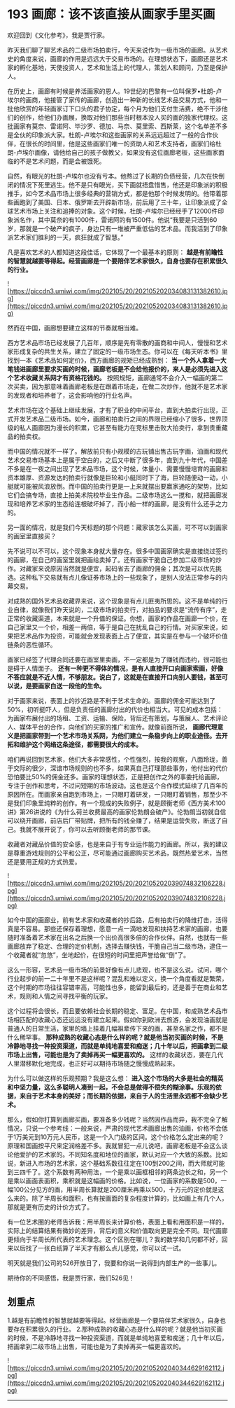 # 193 画廊：该不该直接从画家手里买画

欢迎回到《文化参考》，我是贾行家。

昨天我们聊了聊艺术品的二级市场拍卖行，今天来说作为一级市场的画廊。从艺术史的角度来说，画廊的作用是远远大于交易市场的。在理想状态下，画廊还是艺术家的孵化基地，天使投资人，艺术和生活上的代理人，策划人和顾问，乃至是保护人。

在历史上，画廊有时候是养活画家的恩人。19世纪的巴黎有一位叫保罗•杜朗-卢埃尔的画商，他接管了家传的画廊，创造出一种新的长线艺术品交易方式，他和一批他欣赏的年轻画家订下口头的君子协定，每个月为他们支付生活费，绝不干涉他们的创作，给他们办画展，换取对他们那些当时根本没人买的画的独家代理权。这批画家有莫奈、雷诺阿、毕沙罗、德加、马奈、莫里索、西斯莱，这个名单差不多是全伙的印象派大家。杜朗-卢埃尔和这些画家的关系远远超过了一般的合作伙伴，在很长的时间里，他是这些画家们唯一的资助人和艺术支持者，画家们给杜朗-卢埃尔画像，请他给自己的孩子做教父，如果没有这位画廊老板，这些画家面临的不是艺术问题，而是会被饿死。

自然，有眼光的杜朗-卢埃尔也没有亏本。他熬过了长期的负债经营，几次在快倒闭的情况下死里逃生。他不是只有眼光，买下画就捂盘惜售，他还是印象派的积极推手，如今艺术品市场上很多经典的营销方式，都是他那个时候发明的。他带着那些画跑到了美国、日本、俄罗斯去开辟新市场，前后用了三十年，让印象派成了全球艺术市场上关注和追捧的对象。这个时候，杜朗-卢埃尔已经经手了12000件印象派名作，其中莫奈的有1000件，雷诺阿的有1500件。他说“我要是只活到60岁，那就是一个破产的疯子，身边只有一堆被严重低估的艺术品。而我活到了印象派艺术家们胜利的一天，疯狂就成了智慧。”

凡是喜欢艺术的人都知道这段佳话，它体现了一个最基本的原则： **越是有前瞻性的智慧就越要等得起。经营画廊是一个要陪伴艺术家很久，自身也要存在积累很久的行业。**

![https://piccdn3.umiwi.com/img/202105/20/202105202034083131382610.jpg](https://piccdn3.umiwi.com/img/202105/20/202105202034083131382610.jpg)

然而在中国，画廊想要建立这样的节奏就相当难。

西方艺术品市场已经发展了几百年，顺序是先有零散的画商和中间人，慢慢和艺术家形成复杂的共生关系，建立了固定的一级市场生态。你可以在《每天听本书》里找到一本《艺术品如何定价》，西方画廊的规矩已经成熟到： **当一个外人拿着一大笔钱进画廊里要求买画的时候，画廊老板是不会给他报价的，来人是必须先进入这个艺术收藏关系网才有资格花钱的。** 按照规矩，画廊通常不会介入一幅画的第二次买卖，因为那意味着画廊老板是在跟着市场走，在做二次炒作，他就不是艺术家的发现者和培养者了，这会影响他的行业名声。

艺术市场在这个基础上继续发展，才有了职业的中间平台，直到大拍卖行出现，正式开发艺术品二级市场。如今，画廊和拍卖行之间的界限已经缩小了很多，世界顶级的私人画廊因为漫长的积累，它甚至有能力在竞标里击败大拍卖行，拿到贵重藏品的拍卖权。

而中国的情况就不一样了。解放前只有小规模的古玩铺出售古玩字画，油画和现代艺术交易市场基本上是属于空白的，之后又中断了很多年，直到九十年代，中国差不多是在一夜之间出现了艺术品市场，这个时候，体量小、需要慢慢培育的画廊和资本雄厚、资源发达的拍卖行就像是巨轮和小艇同时下了海，巨轮随便动一动，小艇就可能被风浪放倒。而中国的拍卖行更是一上来就摆出要赢家通吃的架势，比如它们会搞专场，直接上拍美术院校毕业生作品。二级市场这么一搅和，就把画廊发现和培养艺术家的生态给连根破坏掉了，而小船一样的画廊，是没有什么还手之力的。

另一面的情况，就是我们今天标题的那个问题：藏家该怎么买画，可不可以到画家的画室里直接买？

先不说可以不可以，这个现象本身就大量存在。很多中国画家确实是直接绕过签约的画廊，在自己的画室里就把画给卖掉了。还有画家干脆自己参加二级市场的炒作。对藏家来说原因当然就是便宜，起码省去了画廊的佣金；其次是可以优先挑选。这种私下交易就有点儿像证券市场上的一些现象了，是别人没法正常参与的内幕交易。

对成熟的国外艺术品收藏界来说，这个现象是有点儿匪夷所思的。这不是单纯的行业自律，就像我们昨天说的，二级市场的拍卖行，对拍品的要求是“流传有序”，走正常的收藏渠道，本来就是一个升值的保证。你想，画家的作品在画廊一个价，在自己家里又一个价，相差一两倍，等于是自己在扰乱自己的行情。对买家来说，如果把艺术品作为投资，可能就会发现表面上占了便宜，其实是在参与一个破坏价值链条的恶性循环。

画家已经签了代理合同还要在画室里卖画，不一定都是为了赚钱而违约，很可能也是碍于人情面子。 **还有一种更不得体的情况，是有人直接开口向画家索画，好像不答应就是不近人情，不够朋友。说白了，这就是在直接开口向别人要钱，甚至可以说，是要画家白送一段他的生命。**

对于画家来说，表面上的抄近路是不利于艺术生命的。画廊的佣金可能达到了50%，初听挺吓人，但是负责任的画廊付出的代价也相当大。可见的成本包括：为画家布展付出的场租、工资、运输、保险，背后还有策划，与策展人、艺术评论人、媒体平台的合作，向他们的买家的推广和宣传。就像前面所说， **画廊代理意义是把画家带到一个艺术市场关系网，为他们建立一条稳步向上的职业途径。去开拓和维护这个网络这条途径，都需要很大的成本。**

咱们再说回到艺术家，他们大多非常感性，个性强烈，按我的观察，八面玲珑，善于交际的很少，深谙市场规则的也不多，如果真自己打理那些事务，他付出的代价恐怕要比50%的佣金还多。画家的理想状态，正是把创作之外的事委托给画廊，专注于创作和思考，不过问短期的市场波动。这也是这个合作模式延续了几百年的原因所在。而画家亲自跑到市场上，一只眼盯着研发，一只眼盯着销售，那至少不是我们印象里纯粹的创作。有一个现成的失败例子，就是顾衡老师《西方美术100讲》第26讲说的《为什么荷兰收费最高的画家伦勃朗会破产》。伦勃朗当初就自信可以绕开画廊，前店后厂带贴牌，把所有的钱全赚了，结果是运营失败，断送了自己。我就不展开说了，你可以去听顾衡老师的那节课。

收藏者对藏品价值的安全感，也是来自于有专业运作能力的画廊。所以，我的建议是尊重游戏规则的公平和公正，尽可能通过画廊购买艺术品，既然热爱艺术，当然还是要用正规的方式热爱。

![https://piccdn3.umiwi.com/img/202105/20/202105202039074832106228.jpg](https://piccdn3.umiwi.com/img/202105/20/202105202039074832106228.jpg)

如今中国的画廊业，前有艺术家和收藏者的抄后路，后有拍卖行的降维打击，活得真是不容易。那些还保存着理想，愿意一点一滴地发现和扶持艺术家的画廊，也要随时准备着艺术家在出名之后换一个出价高很多倍的合作伙伴。自然，也就有一些画廊放弃了稳定、合理的定价机制，选择去赚快钱，干脆自己当二级市场，逮住一个收藏者就“忽悠”，坐地起价，在很短的时间里把声誉给做“倒”了。

这么一形容，艺术品一级市场的前景好像有点儿悲观，也不是这么说。试问，哪个行业起步的前一二十年里不是这样呢？混乱和难以定义，换一个角度看就是繁荣，这个时期的市场往往容错率高，可能性也多，能留到最后的，还是善于在商业和艺术，规则和人情之间寻找平衡的玩家。

这个过程将会很长，而且要依赖社会长期的稳定、富足。在中国，和成熟艺术品市场相匹配的收藏心态还远远没有建立起来。假如你到欧洲去旅游，会发现油画就是普通人的日常生活，家里的墙上挂着几幅祖辈传下来的画，甚至名家之作，都不是什么稀罕事。 **那种成熟的收藏心态是什么样的呢？就是他当初买画的时候，不是冷静地寻找一种投资渠道，而就是单纯地喜爱和痴迷；几十年以后，把画拿到二级市场上出售，可能也是为了卖掉再买一幅更喜欢的。** 这样的收藏状态，要在几代人里潜移默化地完成，也正好可以期待市场随之慢慢成熟起来。

为什么可以做这样的乐观预期？我是这么想： **进入这个市场的大多是社会的精英和中坚力量，这么多聪明人凑到一起，不会总是做得不偿失的糊涂事。乐观的依据，来自于艺术本身的美好；而长期的依据，来自于人的生活里永远都不会缺少艺术。**

那么，假如你打算到画廊买画，要准备多少钱呢？当然因作品而异，我不完全了解情况，只说一个参考线：一般来说，严肃的现代艺术画廊出售的油画，价格不会低于1万美元到10万元人民币，这是一个入门级的区间。这个价格怎么定出来的呢？原理和国画按平尺来定润格差不多。我就冒犯一点儿说吧，画廊老板是不会这么谈论他爱护的艺术家的。不同知名度和地位的画家，默认对应一个大致的系数。比如说，新进入市场的艺术家，这个基础系数往往定在100到200之间，而大师就可能到三四千了。这个系数有两种用法，一个是乘以画框相邻的两条边长之和，另一个是乘以画面表面积，乘积就是这幅画的价格。比如说，一位画家的系数是500，一幅100公分见方的画，用半周长算就是200厘米再乘以500，十万元的定价就是这么来的。除了半周长和面积，也有按画面的复杂程度计算的，比如画上有几个人，那就是更有历史的计价方式了。

有一位艺术圈的老师告诉我：用半周长来计算价格，表面上看和用面积是一样的，实际上的结算结果有微妙的差异，背后的意义和价值取向更是完全不同。现代画廊更倾向于半周长所代表的艺术理念。这个区别在哪儿？我的数学和几何都不好，回来以后找了一张白纸算了半天才有那么点儿感觉，你可以试一试。

明天就是我们公司的526开放日了，我要和你说一说得到内部生产的一些事儿。

期待你的不同感悟，我是贾行家，我们526见！

## 划重点

1.越是有前瞻性的智慧就越要等得起。经营画廊是一个要陪伴艺术家很久，自身也要存在积累很久的行业。
2.那种成熟的收藏心态是什么样的呢？就是他当初买画的时候，不是冷静地寻找一种投资渠道，而就是单纯地喜爱和痴迷；几十年以后，把画拿到二级市场上出售，可能也是为了卖掉再买一幅更喜欢的。

![https://piccdn3.umiwi.com/img/202105/20/202105202040344629162112.jpg](https://piccdn3.umiwi.com/img/202105/20/202105202040344629162112.jpg)

---
